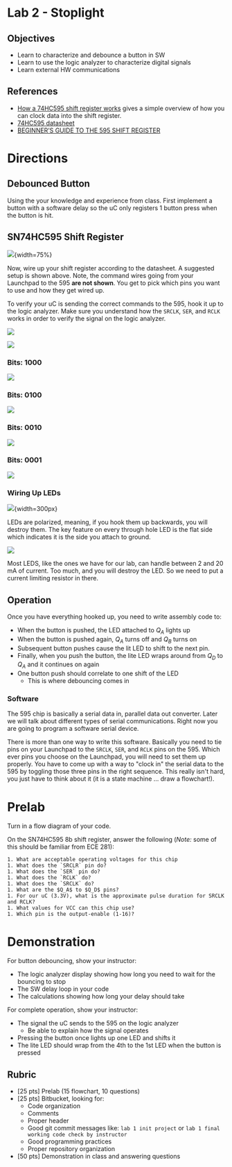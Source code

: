 # Lab 2 - Stoplight

## Objectives

- Learn to characterize and debounce a button in SW
- Learn to use the logic analyzer to characterize digital signals
- Learn external HW communications

## References

- [How a 74HC595 shift register works](https://www.youtube.com/watch?v=gZ2oEjQgtcM) gives a simple overview of how you can clock data into the shift register.
- [74HC595 datasheet](https://marsuniversity.github.io/ece382/references/sn74hc595.pdf)
- [BEGINNER’S GUIDE TO THE 595 SHIFT REGISTER](http://www.idogendel.com/en/archives/211)

# Directions

## Debounced Button

Using the your knowledge and experience from class. First implement a button with
a software delay so the uC only registers 1 button press when the button is hit.

## SN74HC595 Shift Register

![](lab-setup_bb.png){width=75%}

Now, wire up your shift register according to the datasheet. A suggested setup
is shown above. Note, the command wires going from your Launchpad to the 595 **are
not shown**. You get to pick which pins you want to use and how they get wired up.

To verify your uC is sending the correct commands to the 595, hook it up to the
logic analyzer. Make sure you understand how the `SRCLK`, `SER`, and `RCLK` works
in order to verify the signal on the logic analyzer.

![](settings-timing.jpg)

![](settings-inputs.jpg)

### Bits: 1000

![](bit0.jpg)

### Bits: 0100

![](bit1.jpg)

### Bits: 0010

![](bit2.jpg)

### Bits: 0001

![](bit3.jpg)

### Wiring Up LEDs

![](led_diagram.png){width=300px}

LEDs are polarized, meaning, if you hook them up backwards, you will destroy them.
The key feature on every through hole LED is the flat side which indicates it
is the side you attach to ground.

![](led-wiring.gif)

Most LEDS, like the ones we have for our lab, can handle between 2 and 20 mA of
current. Too much, and you will destroy the LED. So we need to put a current
limiting resistor in there.


## Operation

Once you have everything hooked up, you need to write assembly code to:

- When the button is pushed, the LED attached to $Q_A$ lights up
- When the button is pushed again, $Q_A$ turns off and $Q_B$ turns on
- Subsequent button pushes cause the lit LED to shift to the next pin.
- Finally, when you push the button, the lite LED wraps around from $Q_D$ to $Q_A$
and it continues on again
- One button push should correlate to one shift of the LED
    - This is where debouncing comes in

### Software

The 595 chip is basically a serial data in, parallel data out converter. Later
we will talk about different types of serial communications. Right now you are
going to program a software serial device.

There is more than one way to write this software. Basically you need to tie pins
on your Launchpad to the `SRCLK`, `SER`, and `RCLK` pins on the 595. Which ever
pins you choose on the Launchpad, you will need to set them up properly. You have to
come up with a way to "clock in" the serial data to the 595 by toggling those
three pins in the right sequence. This really isn't hard, you just have to think
about it (it is a state machine ... draw a flowchart!).

# Prelab

Turn in a flow diagram of your code.

On the SN74HC595 8b shift register, answer the following (*Note:* some of this
should be familiar from ECE 281):

    1. What are acceptable operating voltages for this chip
    1. What does the `SRCLR` pin do?
    1. What does the `SER` pin do?
    1. What does the `RCLK` do?
    1. What does the `SRCLK` do?
    1. What are the $Q_A$ to $Q_D$ pins?
    1. For our uC (3.3V), what is the approximate pulse duration for SRCLK and RCLK?
    1. What values for VCC can this chip use?
    1. Which pin is the output-enable (1-16)?


# Demonstration

For button debouncing, show your instructor:

- The logic analyzer display showing how long you need to wait for the bouncing to stop
- The SW delay loop in your code
- The calculations showing how long your delay should take

For complete operation, show your instructor:

- The signal the uC sends to the 595 on the logic analyzer
    - Be able to explain how the signal operates
- Pressing the button once lights up one LED and shifts it
- The lite LED should wrap from the 4th to the 1st LED when the button is pressed

## Rubric

- [25 pts] Prelab (15 flowchart, 10 questions)
- [25 pts] Bitbucket, looking for:
    - Code organization
    - Comments
    - Proper header
    - Good git commit messages like: `lab 1 init project` or `lab 1 final working code check by instructor`
    - Good programming practices
    - Proper repository organization
- [50 pts] Demonstration in class and answering questions
